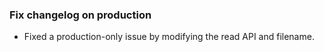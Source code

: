 ### Fix changelog on production
- Fixed a production-only issue by modifying the read API and filename.